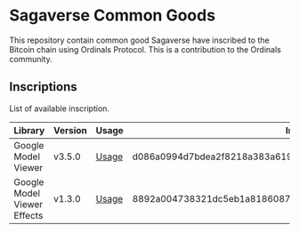 # Sagaverse Common Goods

This repository contain common good Sagaverse have inscribed to the Bitcoin chain using Ordinals Protocol. This is a contribution to the Ordinals community.

## Inscriptions
List of available inscription.

| Library                     | Version | Usage                               | Inscription ID                                                     | Source                                                            |
| --------------------------- | ------- | ----------------------------------- | ------------------------------------------------------------------ | ----------------------------------------------------------------- |
| Google Model Viewer         | v3.5.0  | [Usage](usage/GoogleModelViewer.md) | d086a0994d7bdea2f8218a383a619219b5e84d2b3499c9d23cbd7b3e301c7092i0 | [npm](https://www.npmjs.com/package/@google/model-viewer/v/3.5.0) |
| Google Model Viewer Effects | v1.3.0  | [Usage](usage/GoogleModelViewer.md) | 8892a004738321dc5eb1a8186087f66dd93532ba8ec58a804053032728d4df13i0 | [npm](https://www.npmjs.com/package/@google/model-viewer-effects) |

